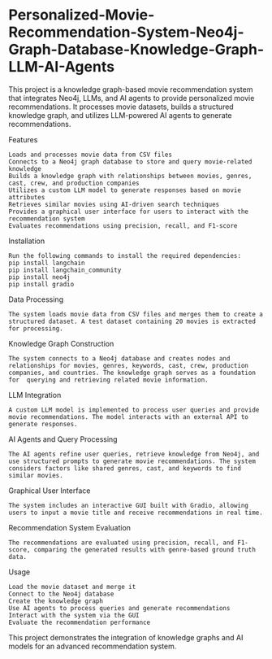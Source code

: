 # Personalized-Movie-Recommendation-System-Neo4j-Graph-Database-Knowledge-Graph-LLM-AI-Agents 
This project is a knowledge graph-based movie recommendation system that integrates Neo4j, LLMs, and AI agents to provide personalized movie recommendations. It processes movie datasets, builds a structured knowledge graph, and utilizes LLM-powered AI agents to generate recommendations.  

Features  

    Loads and processes movie data from CSV files  
    Connects to a Neo4j graph database to store and query movie-related knowledge  
    Builds a knowledge graph with relationships between movies, genres, cast, crew, and production companies  
    Utilizes a custom LLM model to generate responses based on movie attributes  
    Retrieves similar movies using AI-driven search techniques  
    Provides a graphical user interface for users to interact with the recommendation system  
    Evaluates recommendations using precision, recall, and F1-score  

Installation  

    Run the following commands to install the required dependencies:  
    pip install langchain  
    pip install langchain_community  
    pip install neo4j  
    pip install gradio  

Data Processing  

    The system loads movie data from CSV files and merges them to create a structured dataset. A test dataset containing 20 movies is extracted for processing.  

Knowledge Graph Construction  

    The system connects to a Neo4j database and creates nodes and relationships for movies, genres, keywords, cast, crew, production companies, and countries. The knowledge graph serves as a foundation for  querying and retrieving related movie information.  

LLM Integration  

    A custom LLM model is implemented to process user queries and provide movie recommendations. The model interacts with an external API to generate responses.  

AI Agents and Query Processing  

    The AI agents refine user queries, retrieve knowledge from Neo4j, and use structured prompts to generate movie recommendations. The system considers factors like shared genres, cast, and keywords to find similar movies.  

Graphical User Interface  

    The system includes an interactive GUI built with Gradio, allowing users to input a movie title and receive recommendations in real time.  

Recommendation System Evaluation  

    The recommendations are evaluated using precision, recall, and F1-score, comparing the generated results with genre-based ground truth data.  

Usage  

    Load the movie dataset and merge it  
    Connect to the Neo4j database  
    Create the knowledge graph  
    Use AI agents to process queries and generate recommendations  
    Interact with the system via the GUI  
    Evaluate the recommendation performance  

This project demonstrates the integration of knowledge graphs and AI models for an advanced recommendation system.
